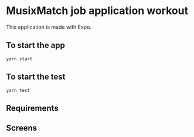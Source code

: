 # MusixMatch job application workout

This application is made with Expo.

## To start the app

```
yarn start
```

## To start the test

```
yarn test
```

## Requirements

## Screens
